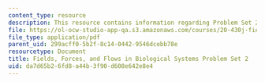 ```yaml
---
content_type: resource
description: This resource contains information regarding Problem Set 2.
file: https://ol-ocw-studio-app-qa.s3.amazonaws.com/courses/20-430j-fields-forces-and-flows-in-biological-systems-fall-2015/da7d65b26fd8a44b3f90d608e642e8e4_MIT20_430JF15_PS2_Final.pdf
file_type: application/pdf
parent_uid: 299acff0-5b2f-8c14-0442-9546dcebb78e
resourcetype: Document
title: Fields, Forces, and Flows in Biological Systems Problem Set 2
uid: da7d65b2-6fd8-a44b-3f90-d608e642e8e4
---
```

